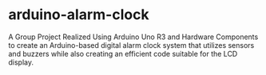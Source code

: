 # arduino-alarm-clock
A Group Project Realized Using Arduino Uno R3 and Hardware Components to create an Arduino-based digital alarm clock system that utilizes sensors and buzzers while also creating an efficient code suitable for the LCD display.
